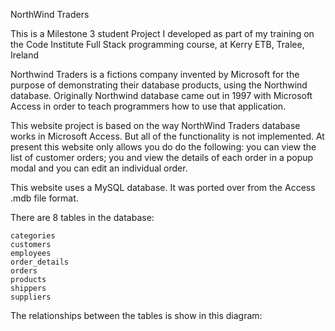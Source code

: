 NorthWind Traders

This is a Milestone 3 student Project I developed as part of my training on the Code Institute Full Stack programming course, at Kerry ETB, Tralee, Ireland

Northwind Traders is a fictions company invented by Microsoft for the purpose of demonstrating their database products, using the Northwind database. Originally Northwind database came out in 1997 with Microsoft Access in order to teach programmers how to use that application.

This website project is based on the way NorthWind Traders database works in Microsoft Access. But all of the functionality is not implemented. At present this website only allows you do do the following: you can view the list of customer orders; you and view the details of each order in a popup modal and you can edit an individual order.

This website uses a MySQL database. It was ported over from the Access .mdb file format.

There are 8 tables in the database:

    categories
    customers
    employees
    order_details
    orders
    products
    shippers
    suppliers

The relationships between the tables is show in this diagram:


